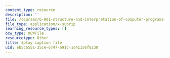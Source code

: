 ```yaml
---
content_type: resource
description: ''
file: /courses/6-001-structure-and-interpretation-of-computer-programs-spring-2005/eb5c655135ce6747691c1c41156f8230_cIc8ZBMcqAc.srt
file_type: application/x-subrip
learning_resource_types: []
ocw_type: OCWFile
resourcetype: Other
title: 3play caption file
uid: eb5c6551-35ce-6747-691c-1c41156f8230
---
```

